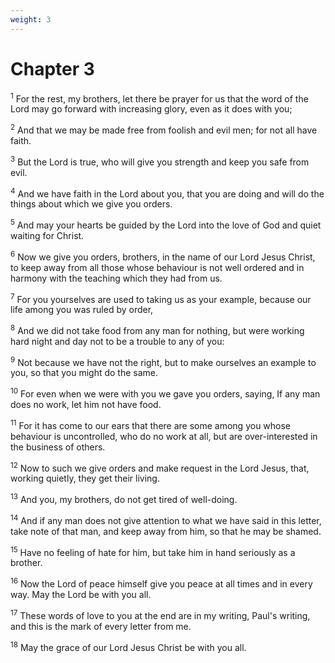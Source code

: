 ```yaml
---
weight: 3
---
```


# Chapter 3

<sup>1</sup> For the rest, my brothers, let there be prayer for us that the word of the Lord may go forward with increasing glory, even as it does with you; 

<sup>2</sup> And that we may be made free from foolish and evil men; for not all have faith. 

<sup>3</sup> But the Lord is true, who will give you strength and keep you safe from evil. 

<sup>4</sup> And we have faith in the Lord about you, that you are doing and will do the things about which we give you orders. 

<sup>5</sup> And may your hearts be guided by the Lord into the love of God and quiet waiting for Christ. 

<sup>6</sup> Now we give you orders, brothers, in the name of our Lord Jesus Christ, to keep away from all those whose behaviour is not well ordered and in harmony with the teaching which they had from us. 

<sup>7</sup> For you yourselves are used to taking us as your example, because our life among you was ruled by order, 

<sup>8</sup> And we did not take food from any man for nothing, but were working hard night and day not to be a trouble to any of you: 

<sup>9</sup> Not because we have not the right, but to make ourselves an example to you, so that you might do the same. 

<sup>10</sup> For even when we were with you we gave you orders, saying, If any man does no work, let him not have food. 

<sup>11</sup> For it has come to our ears that there are some among you whose behaviour is uncontrolled, who do no work at all, but are over-interested in the business of others. 

<sup>12</sup> Now to such we give orders and make request in the Lord Jesus, that, working quietly, they get their living. 

<sup>13</sup> And you, my brothers, do not get tired of well-doing. 

<sup>14</sup> And if any man does not give attention to what we have said in this letter, take note of that man, and keep away from him, so that he may be shamed. 

<sup>15</sup> Have no feeling of hate for him, but take him in hand seriously as a brother. 

<sup>16</sup> Now the Lord of peace himself give you peace at all times and in every way. May the Lord be with you all. 

<sup>17</sup> These words of love to you at the end are in my writing, Paul's writing, and this is the mark of every letter from me. 

<sup>18</sup> May the grace of our Lord Jesus Christ be with you all. 

